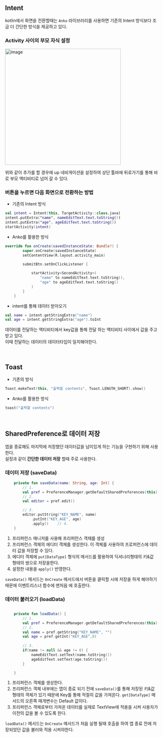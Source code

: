 ## Intent

kotlin에서 화면을 전환할때는 `Anko` 라이브러리를 사용하면 기존의 Intent 방식보다 조금 더 간단한 방식을 제공하고 있다.  


### Activity 사이의 부모 자식 설정

<img width="380" alt="image" src="https://user-images.githubusercontent.com/33486820/59043575-7253d480-88b7-11e9-9335-1f525a18947c.png">

위와 같이 추가를 할 경우에 up 네비게이션을 설정하여 상단 툴바에 뒤로가기를 통해 바로 부모 액티비티로 넘어 갈 수 있다.

### 버튼을 누르면 다음 화면으로 전환하는 방법  

- 기존의 Intent 방식  

```kotlin
val intent = Intent(this, TargetActivity::class.java)
intent.putExtra("name", nameEditText.text.toString())
intent.putExtra("age", ageEditText.text.toString())
startActivity(intent)
```  

- Anko를 활용한 방식

```kotlin
override fun onCreate(savedInstanceState: Bundle?) {
        super.onCreate(savedInstanceState)
        setContentView(R.layout.activity_main)

        submitBtn.setOnClickListener {
          
            startActivity<SecondActivity>(
                "name" to nameEditText.text.toString(),
                "age" to ageEditText.text.toString()
            )
        }
    }
```

- intent를 통해 데이터 받아오기

```kotlin
val name = intent.getStringExtra("name")
val age = intent.getStringExtra("age").toInt
```

데이터를 전달하는 액티비티에서 key값을 통해 전달 하는 액티비티 사이에서 값을 주고 받고 있다.  
이때 전달하는 데이터의 데이터타입이 일치해야한다.  

</br>

## Toast

- 기존의 방식

```kotlin
Toast.makeText(this, "출력할 contents", Toast.LENGTH_SHORT).show()
```

- Anko를 활용한 방식

```kotlin
toast("출력할 contents")
```

</br>

## SharedPreference로 데이터 저장

앱을 종료해도 마지막에 저장했던 데이터값을 남이있게 하는 기능을 구현하기 위해 사용한다.  
설정과 같이 **간단한 데이터 저장** 할때 주로 사용한다.  

### 데이터 저장 (saveData)

```kotlin
    private fun saveData(name: String, age: Int) {
      	// 1.
        val pref = PreferenceManager.getDefaultSharedPreferences(this)
        // 2.
        val editor = pref.edit()

		// 3.
        editor.putString("KEY_NAME", name)
            .putInt("KEY_AGE", age)
            .apply()	// 4.
    }
```

1. 프리퍼런스 매니저를 사용해 프리퍼런스 객채를 생성  
2. 프리퍼런스 객체의 에디터 객체를 생성한다. 이 객체를 사용하여 프로퍼런스에 데이터 값을 저장할 수 있다.  
3. 에디터 객체에 `put[DataType]` 형식의 메서드를 활용하여 딕셔너리형태의 키&값 형태의 쌍으로 저장을한다.  
4. 설정한 내용을 `apply()` 반영한다.  

`saveData()` 메서드는 `OnCreate` 메서드에서 버튼을 클릭할 시에 저장을 하게 해야하기 때문에 이벤트리스너 함수에 맨처음 에 호출한다.  

### 데이터 불러오기 (loadData)  

```kotlin

    private fun loadData() {
      	// 1.
        val pref = PreferenceManager.getDefaultSharedPreferences(this)
		// 2.
        val name = pref.getString("KEY_NAME", "")
        val age = pref.getInt("KEY_AGE",0)
		
        // 3.
        if(name != null && age != 0) {
            nameEditText.setText(name.toString())
            ageEditText.setText(age.toString())
        }

    }
```   

1. 프리퍼런스 객체를 생성한다.  
2. 프리퍼런스 객체 내부에는 앱이 종료 되기 전에 `saveData()`를 통해 저장된 키&값 형태의 객체가 있기 때문에 Key를 통해 적절히 값을 가져온다. `get[DataType]` 메서드의 오른쪽 매개변수는 Default 값이다.  
3. 프리퍼런스 객체로부터 가져온 데이터를 실제로 TextView에 적용을 시켜 사용자가 이전의 값을 볼 수 있도록 한다.  



`loadData()` 메서드는 `OnCreate` 메서드가 처음 실행 될때 호출을 하여 앱 종료 전에 저장되었던 값을 불러와 적용 시켜야한다.








